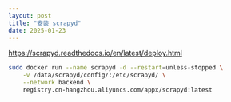 ```yaml
---
layout: post
title: "安装 scrapyd"
date: 2025-01-23
---
```


<https://scrapyd.readthedocs.io/en/latest/deploy.html>

```bash
sudo docker run --name scrapyd -d --restart=unless-stopped \
    -v /data/scrapyd/config/:/etc/scrapyd/ \
    --network backend \
    registry.cn-hangzhou.aliyuncs.com/appx/scrapyd:latest
```
